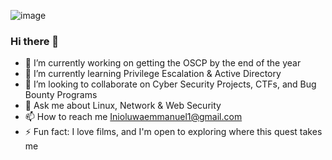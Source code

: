 ![image](https://github.com/tobiadsn/tobiadsn/assets/43219801/fa474e62-6b69-4cb6-b238-1724f21b0347)



### Hi there 👋

<!--
**tobiadsn/tobiadsn** is a ✨ _special_ ✨ repository because its `README.md` (this file) appears on your GitHub profile.

-->

- 🔭 I’m currently working on getting the OSCP by the end of the year
- 🌱 I’m currently learning Privilege Escalation & Active Directory 
- 👯 I’m looking to collaborate on Cyber Security Projects, CTFs, and Bug Bounty Programs 
- 💬 Ask me about Linux, Network & Web Security 
- 📫 How to reach me Inioluwaemmanuel1@gmail.com 
- ⚡ Fun fact: I love films, and I'm open to exploring where this quest takes me

